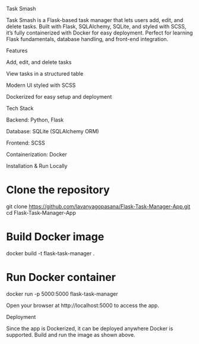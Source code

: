Task Smash

Task Smash is a Flask-based task manager that lets users add, edit, and delete tasks. Built with Flask, SQLAlchemy, SQLite, and styled with SCSS, it’s fully containerized with Docker for easy deployment. Perfect for learning Flask fundamentals, database handling, and front-end integration.

Features

Add, edit, and delete tasks

View tasks in a structured table

Modern UI styled with SCSS

Dockerized for easy setup and deployment

Tech Stack

Backend: Python, Flask

Database: SQLite (SQLAlchemy ORM)

Frontend: SCSS

Containerization: Docker

Installation & Run Locally
# Clone the repository
git clone https://github.com/lavanyagopasana/Flask-Task-Manager-App.git
cd Flask-Task-Manager-App

# Build Docker image
docker build -t flask-task-manager .

# Run Docker container
docker run -p 5000:5000 flask-task-manager


Open your browser at http://localhost:5000 to access the app.


Deployment

Since the app is Dockerized, it can be deployed anywhere Docker is supported. Build and run the image as shown above.
